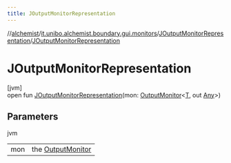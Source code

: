 ```yaml
---
title: JOutputMonitorRepresentation
---
```

//[alchemist](../../../index.html)/[it.unibo.alchemist.boundary.gui.monitors](../index.html)/[JOutputMonitorRepresentation](index.html)/[JOutputMonitorRepresentation](-j-output-monitor-representation.html)



# JOutputMonitorRepresentation



[jvm]\
open fun [JOutputMonitorRepresentation](-j-output-monitor-representation.html)(mon: [OutputMonitor](../../it.unibo.alchemist.boundary.interfaces/-output-monitor/index.html)<[T](../../it.unibo.alchemist.boundary.interfaces/-graphical2-d-output-monitor/index.html), out [Any](https://kotlinlang.org/api/latest/jvm/stdlib/kotlin/-any/index.html)>)



## Parameters


jvm

| | |
|---|---|
| mon | the [OutputMonitor](../../it.unibo.alchemist.boundary.interfaces/-output-monitor/index.html) |




